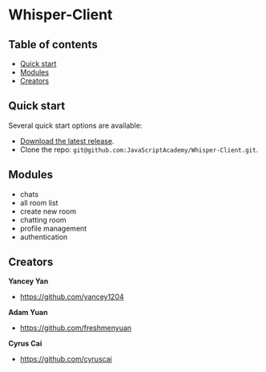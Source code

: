 # Whisper-Client

## Table of contents

* [Quick start](#quick-start)
* [Modules](#modules)
* [Creators](#creators)

## Quick start

Several quick start options are available:

* [Download the latest release](https://github.com/JavaScriptAcademy/Whisper-Client.git).
* Clone the repo: `git@github.com:JavaScriptAcademy/Whisper-Client.git`.

## Modules
 * chats
 * all room list
 * create new room
 * chatting room
 * profile management
 * authentication
## Creators

**Yancey Yan**

* <https://github.com/yancey1204>

**Adam Yuan**

* <https://github.com/freshmenyuan>

**Cyrus Cai**

* <https://github.com/cyruscai>
